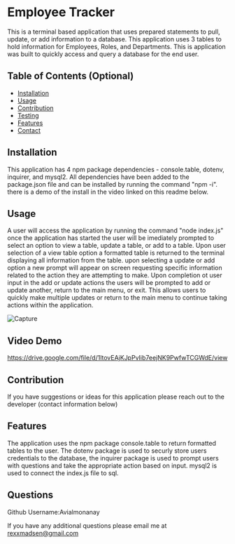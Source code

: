 # Employee Tracker        
This is a terminal based application that uses prepared statements to pull, update, or add information to a database. This application uses 3 tables to hold information for Employees, Roles, and Departments. This is application was built to quickly access and query a database for the end user.


## Table of Contents (Optional)

- [Installation](#installation)
- [Usage](#usage)
- [Contribution](#contribution)
- [Testing](#testing)
- [Features](#features)
- [Contact](#questions)



## Installation
This application has 4 npm package dependencies - console.table, dotenv, inquirer, and mysql2. All dependencies have been added to the package.json file and can be installed by running the command "npm -i". there is a demo of the install in the video linked on this readme below. 

## Usage
A user will access the application by running the command "node index.js" once the application has started the user will be imediately prompted to select an option to view a table, update a table, or add to a table. 
Upon user selection of a view table option a formatted table is returned to the terminal displaying all information from the table. 
upon selecting a update or add option a new prompt will appear on screen requesting specific information related to the action they are attempting to make. 
Upon completion ot user input in the add or update actions the users will be prompted to add or update another, return to the main menu, or exit. This allows users to quickly make multiple updates or return to the main menu to continue taking actions within the application.

![Capture](https://user-images.githubusercontent.com/108016215/197650322-ebf3e98d-e248-4258-a1b3-f40253418c26.PNG)

## Video Demo
https://drive.google.com/file/d/1ltovEAjKJpPvIib7eejNK9PwfwTCGWdE/view

## Contribution
If you have suggestions or ideas for this application please reach out to the developer (contact information below)


## Features
The application uses the npm package console.table to return formatted tables to the user. The dotenv package is used to securly store users credentials to the database, the inquirer package is used to prompt users with questions and take the appropriate action based on input. mysql2 is used to connect the index.js file to sql.

## Questions
Github Username:Avialmonanay
 
If you have any additional questions please email me at rexxmadsen@gmail.com


